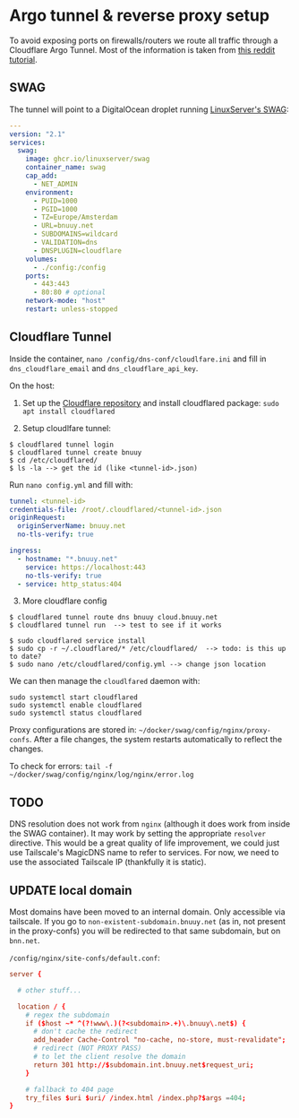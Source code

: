 # Argo tunnel & reverse proxy setup

To avoid exposing ports on firewalls/routers we route all traffic through a Cloudflare Argo Tunnel.
Most of the information is taken from [this reddit tutorial](https://www.reddit.com/r/homelab/comments/pnto6g/how_to_selfhosting_and_securing_web_services_out/).

## SWAG

The tunnel will point to a DigitalOcean droplet running [LinuxServer's SWAG](https://docs.linuxserver.io/general/swag):

```yaml
---
version: "2.1"
services:
  swag:
    image: ghcr.io/linuxserver/swag
    container_name: swag
    cap_add:
      - NET_ADMIN
    environment:
      - PUID=1000
      - PGID=1000
      - TZ=Europe/Amsterdam
      - URL=bnuuy.net
      - SUBDOMAINS=wildcard
      - VALIDATION=dns
      - DNSPLUGIN=cloudflare
    volumes:
      - ./config:/config
    ports:
      - 443:443
      - 80:80 # optional
	network-mode: "host"
    restart: unless-stopped
```

## Cloudflare Tunnel

Inside the container, `nano /config/dns-conf/cloudlfare.ini` and fill in `dns_cloudflare_email` and `dns_cloudflare_api_key`.

On the host:

1. Set up the [Cloudflare repository](https://pkg.cloudflare.com/) and install cloudflared package: `sudo apt install cloudflared`

2. Setup cloudlfare tunnel:

```shell
$ cloudflared tunnel login
$ cloudflared tunnel create bnuuy
$ cd /etc/cloudflared/
$ ls -la --> get the id (like <tunnel-id>.json)
```

Run `nano config.yml` and fill with:

```yml
tunnel: <tunnel-id>
credentials-file: /root/.cloudflared/<tunnel-id>.json
originRequest:
  originServerName: bnuuy.net
  no-tls-verify: true

ingress:
  - hostname: "*.bnuuy.net"
    service: https://localhost:443
    no-tls-verify: true
  - service: http_status:404
```

3. More cloudflare config

```
$ cloudflared tunnel route dns bnuuy cloud.bnuuy.net
$ cloudflared tunnel run  --> test to see if it works

$ sudo cloudflared service install
$ sudo cp -r ~/.cloudflared/* /etc/cloudflared/  --> todo: is this up to date?
$ sudo nano /etc/cloudflared/config.yml --> change json location
```

We can then manage the `cloudlfared` daemon with:

```shell
sudo systemctl start cloudflared
sudo systemctl enable cloudflared
sudo systemctl status cloudflared
```

Proxy configurations are stored in: `~/docker/swag/config/nginx/proxy-confs`. After a file changes, the system restarts automatically to reflect the changes.

To check for errors: `tail -f ~/docker/swag/config/nginx/log/nginx/error.log`

## TODO

DNS resolution does not work from `nginx` (although it does work from inside the SWAG container).
It may work by setting the appropriate `resolver` directive. This would be a great quality of life improvement, we could just use Tailscale's MagicDNS name to refer to services. For now, we need to use the associated Tailscale IP (thankfully it is static).

## UPDATE local domain

Most domains have been moved to an internal domain. Only accessible via tailscale.
If you go to `non-existent-subdomain.bnuuy.net` (as in, not present in the proxy-confs) you will be redirected to that same subdomain, but on `bnn.net`.

`/config/nginx/site-confs/default.conf`:

```conf
server {

  # other stuff...

  location / {
    # regex the subdomain
    if ($host ~* ^(?!www\.)(?<subdomain>.+)\.bnuuy\.net$) {
      # don't cache the redirect
      add_header Cache-Control "no-cache, no-store, must-revalidate";
      # redirect (NOT PROXY PASS)
      # to let the client resolve the domain
      return 301 http://$subdomain.int.bnuuy.net$request_uri;
    }

    # fallback to 404 page
    try_files $uri $uri/ /index.html /index.php?$args =404;
}
```
